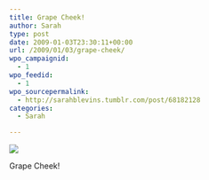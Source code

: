 ```yaml
---
title: Grape Cheek!
author: Sarah
type: post
date: 2009-01-03T23:30:11+00:00
url: /2009/01/03/grape-cheek/
wpo_campaignid:
  - 1
wpo_feedid:
  - 1
wpo_sourcepermalink:
  - http://sarahblevins.tumblr.com/post/68182128
categories:
  - Sarah

---
```

![][1]

Grape Cheek!

 [1]: http://www.sarah-blevins.com/wp-content/plugins/wp-o-matic/cache/d5723_3aAwrEXAFiac5eyeYSDv27Czo1_500.jpg